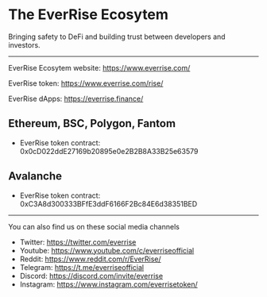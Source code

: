 # The EverRise Ecosytem 

Bringing safety to DeFi and building trust between developers and investors.

---

EverRise Ecosytem website: https://www.everrise.com/

EverRise token: https://www.everrise.com/rise/

EverRise dApps: https://everrise.finance/

## Ethereum, BSC, Polygon, Fantom
* EverRise token contract: 0x0cD022ddE27169b20895e0e2B2B8A33B25e63579

## Avalanche
* EverRise token contract: 0xC3A8d300333BFfE3ddF6166F2Bc84E6d38351BED
---

You can also find us on these social media channels

* Twitter: https://twitter.com/everrise
* Youtube: https://www.youtube.com/c/everriseofficial
* Reddit: https://www.reddit.com/r/EverRise/
* Telegram: https://t.me/everriseofficial
* Discord: https://discord.com/invite/everrise
* Instagram: https://www.instagram.com/everrisetoken/
